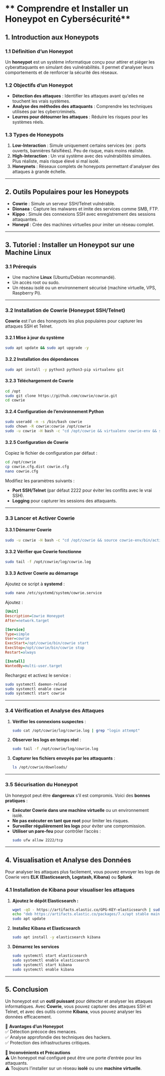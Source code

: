 
# ** Comprendre et Installer un Honeypot en Cybersécurité**  

## **1. Introduction aux Honeypots**  

### **1.1 Définition d’un Honeypot**  
Un **honeypot** est un système informatique conçu pour attirer et piéger les cyberattaquants en simulant des vulnérabilités. Il permet d'analyser leurs comportements et de renforcer la sécurité des réseaux.  

### **1.2 Objectifs d’un Honeypot**  
- **Détection des attaques** : Identifier les attaques avant qu'elles ne touchent les vrais systèmes.  
- **Analyse des méthodes des attaquants** : Comprendre les techniques utilisées par les cybercriminels.  
- **Leurres pour détourner les attaques** : Réduire les risques pour les systèmes réels.  

### **1.3 Types de Honeypots**  
1. **Low-Interaction** : Simule uniquement certains services (ex : ports ouverts, bannières falsifiées). Peu de risque, mais moins réaliste.  
2. **High-Interaction** : Un vrai système avec des vulnérabilités simulées. Plus réaliste, mais risque élevé si mal isolé.  
3. **Honeynets** : Réseaux complets de honeypots permettant d'analyser des attaques à grande échelle.  

---

## **2. Outils Populaires pour les Honeypots**  
- **Cowrie** : Simule un serveur SSH/Telnet vulnérable.  
- **Dionaea** : Capture les malwares et imite des services comme SMB, FTP.  
- **Kippo** : Simule des connexions SSH avec enregistrement des sessions attaquantes.  
- **Honeyd** : Crée des machines virtuelles pour imiter un réseau complet.  

---

## **3. Tutoriel : Installer un Honeypot sur une Machine Linux**  

### **3.1 Prérequis**  
- Une machine **Linux** (Ubuntu/Debian recommandé).  
- Un accès root ou sudo.  
- Un réseau isolé ou un environnement sécurisé (machine virtuelle, VPS, Raspberry Pi).  

---

### **3.2 Installation de Cowrie (Honeypot SSH/Telnet)**  

**Cowrie** est l'un des honeypots les plus populaires pour capturer les attaques SSH et Telnet.  

#### **3.2.1 Mise à jour du système**  
```bash
sudo apt update && sudo apt upgrade -y
```

#### **3.2.2 Installation des dépendances**  
```bash
sudo apt install -y python3 python3-pip virtualenv git
```

#### **3.2.3 Téléchargement de Cowrie**  
```bash
cd /opt
sudo git clone https://github.com/cowrie/cowrie.git
cd cowrie
```

#### **3.2.4 Configuration de l’environnement Python**  
```bash
sudo useradd -m -s /bin/bash cowrie
sudo chown -R cowrie:cowrie /opt/cowrie
sudo -u cowrie -H bash -c "cd /opt/cowrie && virtualenv cowrie-env && source cowrie-env/bin/activate && pip install --upgrade pip && pip install -r requirements.txt"
```

#### **3.2.5 Configuration de Cowrie**  
Copiez le fichier de configuration par défaut :  
```bash
cd /opt/cowrie
cp cowrie.cfg.dist cowrie.cfg
nano cowrie.cfg
```
Modifiez les paramètres suivants :  
- **Port SSH/Telnet** (par défaut 2222 pour éviter les conflits avec le vrai SSH).  
- **Logging** pour capturer les sessions des attaquants.  

---

### **3.3 Lancer et Activer Cowrie**  

#### **3.3.1 Démarrer Cowrie**  
```bash
sudo -u cowrie -H bash -c "cd /opt/cowrie && source cowrie-env/bin/activate && bin/cowrie start"
```

#### **3.3.2 Vérifier que Cowrie fonctionne**  
```bash
sudo tail -f /opt/cowrie/log/cowrie.log
```

#### **3.3.3 Activer Cowrie au démarrage**  
Ajoutez ce script à **systemd** :  
```bash
sudo nano /etc/systemd/system/cowrie.service
```
Ajoutez :  
```ini
[Unit]
Description=Cowrie Honeypot
After=network.target

[Service]
Type=simple
User=cowrie
ExecStart=/opt/cowrie/bin/cowrie start
ExecStop=/opt/cowrie/bin/cowrie stop
Restart=always

[Install]
WantedBy=multi-user.target
```

Rechargez et activez le service :  
```bash
sudo systemctl daemon-reload
sudo systemctl enable cowrie
sudo systemctl start cowrie
```

---

### **3.4 Vérification et Analyse des Attaques**  
1. **Vérifier les connexions suspectes** :  
   ```bash
   sudo cat /opt/cowrie/log/cowrie.log | grep "login attempt"
   ```
2. **Observer les logs en temps réel** :  
   ```bash
   sudo tail -f /opt/cowrie/log/cowrie.log
   ```
3. **Capturer les fichiers envoyés par les attaquants** :  
   ```bash
   ls /opt/cowrie/downloads/
   ```

---

### **3.5 Sécurisation du Honeypot**  
Un honeypot peut être **dangereux** s’il est compromis. Voici des **bonnes pratiques** :  
- **Exécuter Cowrie dans une machine virtuelle** ou un environnement isolé.  
- **Ne pas exécuter en tant que root** pour limiter les risques.  
- **Surveiller régulièrement les logs** pour éviter une compromission.  
- **Utiliser un pare-feu** pour contrôler l’accès :  
  ```bash
  sudo ufw allow 2222/tcp
  ```

---

## **4. Visualisation et Analyse des Données**  
Pour analyser les attaques plus facilement, vous pouvez envoyer les logs de Cowrie vers **ELK (Elasticsearch, Logstash, Kibana)** ou **Splunk**.

### **4.1 Installation de Kibana pour visualiser les attaques**
1. **Ajoutez le dépôt Elasticsearch :**  
   ```bash
   wget -qO - https://artifacts.elastic.co/GPG-KEY-elasticsearch | sudo apt-key add -
   echo "deb https://artifacts.elastic.co/packages/7.x/apt stable main" | sudo tee /etc/apt/sources.list.d/elastic-7.x.list
   sudo apt update
   ```
2. **Installez Kibana et Elasticsearch**  
   ```bash
   sudo apt install -y elasticsearch kibana
   ```
3. **Démarrez les services**  
   ```bash
   sudo systemctl start elasticsearch
   sudo systemctl enable elasticsearch
   sudo systemctl start kibana
   sudo systemctl enable kibana
   ```

---

## **5. Conclusion**  
Un honeypot est un **outil puissant** pour détecter et analyser les attaques informatiques. Avec **Cowrie**, vous pouvez capturer des attaques SSH et Telnet, et avec des outils comme **Kibana**, vous pouvez analyser les données efficacement.  

🔹 **Avantages d’un Honeypot**  
✅ Détection précoce des menaces.  
✅ Analyse approfondie des techniques des hackers.  
✅ Protection des infrastructures critiques.  

🔹 **Inconvénients et Précautions**  
⚠️ Un honeypot mal configuré peut être une porte d’entrée pour les attaquants.  
⚠️ Toujours l’installer sur un réseau **isolé** ou une **machine virtuelle**.  
